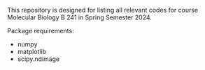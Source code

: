 This repository is designed for listing all relevant codes for course Molecular Biology B 241 in Spring Semester 2024.

Package requirements:

- numpy
- matplotlib
- scipy.ndimage
